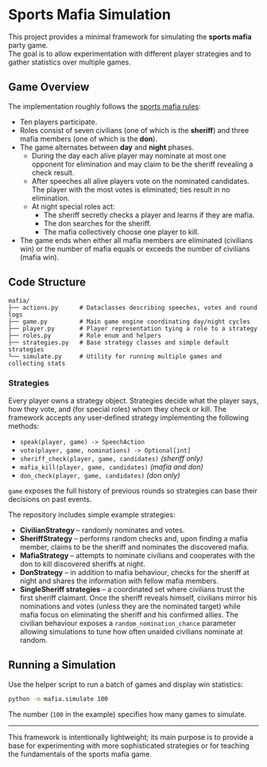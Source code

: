 # Sports Mafia Simulation

This project provides a minimal framework for simulating the **sports mafia** party game.  
The goal is to allow experimentation with different player strategies and to gather
statistics over multiple games.

## Game Overview

The implementation roughly follows the [sports mafia rules](https://dom-mafia.ru/sport_mafia_game_rules):

* Ten players participate.
* Roles consist of seven civilians (one of which is the **sheriff**) and three mafia members (one of which is the **don**).
* The game alternates between **day** and **night** phases.
  * During the day each alive player may nominate at most one opponent for elimination and may claim to be the sheriff revealing a check result.
  * After speeches all alive players vote on the nominated candidates. The player with the most votes is eliminated; ties result in no elimination.
  * At night special roles act:
    * The sheriff secretly checks a player and learns if they are mafia.
    * The don searches for the sheriff.
    * The mafia collectively choose one player to kill.
* The game ends when either all mafia members are eliminated (civilians win) or the number of mafia equals or exceeds the number of civilians (mafia win).

## Code Structure

```
mafia/
├── actions.py      # Dataclasses describing speeches, votes and round logs
├── game.py         # Main game engine coordinating day/night cycles
├── player.py       # Player representation tying a role to a strategy
├── roles.py        # Role enum and helpers
├── strategies.py   # Base strategy classes and simple default strategies
└── simulate.py     # Utility for running multiple games and collecting stats
```

### Strategies

Every player owns a strategy object. Strategies decide what the player says, how they vote,
and (for special roles) whom they check or kill.  The framework accepts any user‑defined
strategy implementing the following methods:

* `speak(player, game) -> SpeechAction`
* `vote(player, game, nominations) -> Optional[int]`
* `sheriff_check(player, game, candidates)` *(sheriff only)*
* `mafia_kill(player, game, candidates)` *(mafia and don)*
* `don_check(player, game, candidates)` *(don only)*

`game` exposes the full history of previous rounds so strategies can base their decisions on
past events.

The repository includes simple example strategies:

* **CivilianStrategy** – randomly nominates and votes.
* **SheriffStrategy** – performs random checks and, upon finding a mafia member, claims
  to be the sheriff and nominates the discovered mafia.
* **MafiaStrategy** – attempts to nominate civilians and cooperates with the don to kill
  discovered sheriffs at night.
* **DonStrategy** – in addition to mafia behaviour, checks for the sheriff at night and
  shares the information with fellow mafia members.
* **SingleSheriff strategies** – a coordinated set where civilians trust the first
  sheriff claimant. Once the sheriff reveals himself, civilians mirror his
  nominations and votes (unless they are the nominated target) while mafia
  focus on eliminating the sheriff and his confirmed allies. The civilian
  behaviour exposes a ``random_nomination_chance`` parameter allowing
  simulations to tune how often unaided civilians nominate at random.

## Running a Simulation

Use the helper script to run a batch of games and display win statistics:

```bash
python -m mafia.simulate 100
```

The number (`100` in the example) specifies how many games to simulate.

---
This framework is intentionally lightweight; its main purpose is to provide a base for
experimenting with more sophisticated strategies or for teaching the fundamentals of the
sports mafia game.
